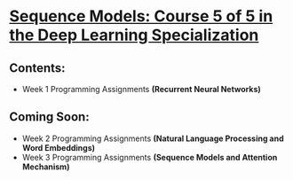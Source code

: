 # [Sequence Models: Course 5 of 5 in the Deep Learning Specialization](https://www.coursera.org/learn/nlp-sequence-models)  
   
## Contents:
  * Week 1 Programming Assignments **(Recurrent Neural Networks)**
## Coming Soon:
  * Week 2 Programming Assignments **(Natural Language Processing and Word Embeddings)**
  * Week 3 Programming Assignments **(Sequence Models and Attention Mechanism)**
